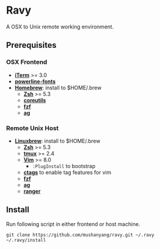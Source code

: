 # Ravy

A OSX to Unix remote working environment.

## Prerequisites

### OSX Frontend
- [**iTerm**](https://www.iterm2.com/) >= 3.0
- [**powerline-fonts**](https://github.com/powerline/fonts)
- [**Homebrew**](http://brew.sh/): install to $HOME/.brew
  - [**Zsh**](http://www.zsh.org/) >= 5.3
  - [**coreutils**](https://www.gnu.org/software/coreutils)
  - [**fzf**](https://github.com/junegunn/fzf)
  - [**ag**](https://github.com/ggreer/the_silver_searcher)

### Remote Unix Host
- [**Linuxbrew**](http://linuxbrew.sh/): install to $HOME/.brew
  - [**Zsh**](http://www.zsh.org/) >= 5.3
  - [**tmux**](https://tmux.github.io/) >= 2.4
  - [**Vim**](http://www.vim.org/) >= 8.0
      - `:PlugInstall` to bootstrap
  - [**ctags**](http://ctags.sourceforge.net/) to enable tag features for vim
  - [**fzf**](https://github.com/junegunn/fzf)
  - [**ag**](https://github.com/ggreer/the_silver_searcher)
  - [**ranger**](http://ranger.nongnu.org/)

## Install

Run following script in either frontend or host machine.

```
git clone https://github.com/mushanyang/ravy.git ~/.ravy
~/.ravy/install
```
